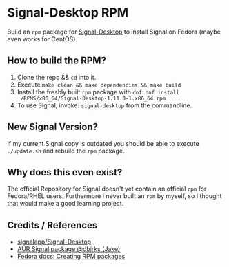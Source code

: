 # Signal-Desktop RPM

Build an `rpm` package for [Signal-Desktop](https://github.com/signalapp/Signal-Desktop) to install Signal on Fedora (maybe even works for CentOS).


## How to build the RPM?

1. Clone the repo && `cd` into it.
2. Execute `make clean && make dependencies && make build`
3. Install the freshly built `rpm` package with `dnf`: `dnf install ./RPMS/x86_64/Signal-Desktop-1.11.0-1.x86_64.rpm`
4. To use Signal, invoke: `signal-desktop` from the commandline.


## New Signal Version?

If my current Signal copy is outdated you should be able to execute
`./update.sh` and rebuild the `rpm` package.


## Why does this even exist?

The official Repository for Signal doesn't yet contain an official `rpm` for Fedora/RHEL users.
Furthermore I never built an `rpm` by myself, so I thought that would make a good learning project.


## Credits / References

+ [signalapp/Signal-Desktop](https://github.com/signalapp/Signal-Desktop)
+ [AUR Signal package @dbirks (Jake)](https://aur.archlinux.org/packages/signal/)
+ [Fedora docs: Creating RPM packages](https://docs.fedoraproject.org/quick-docs/en-US/creating-rpm-packages.html)
